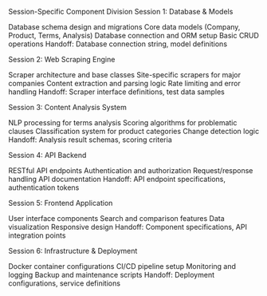 Session-Specific Component Division
Session 1: Database & Models

Database schema design and migrations
Core data models (Company, Product, Terms, Analysis)
Database connection and ORM setup
Basic CRUD operations
Handoff: Database connection string, model definitions

Session 2: Web Scraping Engine

Scraper architecture and base classes
Site-specific scrapers for major companies
Content extraction and parsing logic
Rate limiting and error handling
Handoff: Scraper interface definitions, test data samples

Session 3: Content Analysis System

NLP processing for terms analysis
Scoring algorithms for problematic clauses
Classification system for product categories
Change detection logic
Handoff: Analysis result schemas, scoring criteria

Session 4: API Backend

RESTful API endpoints
Authentication and authorization
Request/response handling
API documentation
Handoff: API endpoint specifications, authentication tokens

Session 5: Frontend Application

User interface components
Search and comparison features
Data visualization
Responsive design
Handoff: Component specifications, API integration points

Session 6: Infrastructure & Deployment

Docker container configurations
CI/CD pipeline setup
Monitoring and logging
Backup and maintenance scripts
Handoff: Deployment configurations, service definitions